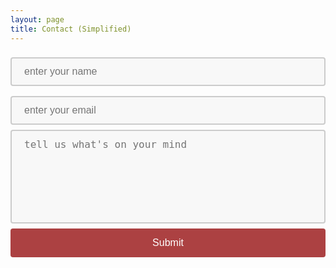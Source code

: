 ```yaml
---
layout: page
title: Contact (Simplified)
---
```


<style> 
input[type=text], select {
  width: 100%;
  padding: 12px 20px;
  box-sizing: border-box;
  border: 2px solid #ccc;
  border-radius: 4px;
  background-color: #f8f8f8;
  font-size: 16px;
  resize: none;
  margin: 8px 0;
}

input[type=email], select {
  width: 100%;
  padding: 12px 20px;
  box-sizing: border-box;
  border: 2px solid #ccc;
  border-radius: 4px;
  background-color: #f8f8f8;
  font-size: 16px;
  resize: none;
  margin: 8px 0;
}

textarea {
  width: 100%;
  height: 150px;
  padding: 12px 20px;
  box-sizing: border-box;
  border: 2px solid #ccc;
  border-radius: 4px;
  background-color: #f8f8f8;
  font-size: 16px;
  resize: none;
}

input[type=submit] {
  width: 100%;
  background-color: #ac4142;
  color: white;
  padding: 14px 20px;
  margin: 8px 0;
  border: none;
  border-radius: 4px;
  font-size: 16px;
  cursor: pointer;
}

input[type=submit]:hover {
  background-color: #a9a9a9;
}

input[type=text]:hover {
  background-color: #f2f2f2;
}
.form-hidden {
      display: none;
}
/* The alert-danger message box */
.alert-danger {
  padding: 20px;
  color: white;
  background-color: #f44336; /* Red */
  font-family: Arial, Helvetica, sans-serif;
  margin-bottom: 15px;
}

/* The alert-success message box */
.alert-success {
  padding: 20px;
  color: white;
  background-color: #32A852; /* Green */
  font-family: Arial, Helvetica, sans-serif;
  margin-bottom: 15px;
}

/* The close button */
.closebtn {
  margin-left: 15px;
  color: white;
  font-weight: bold;
  float: right;
  font-size: 22px;
  line-height: 20px;
  cursor: pointer;
  transition: 0.3s;
}

/* When moving the mouse over the close button */
.closebtn:hover {
  color: black;
}
</style>

<form id="customer-contact-form" action="https://i1of1qng12.execute-api.us-east-1.amazonaws.com/dev/static-site-mailer" accept-charset="UTF-8" method="post" name="customer-contact-form">
  <input type="text" name="name" id="contact_message_name" placeholder="enter your name" required><br/>
  <input type="email" name="email" id="contact_message_phone_or_email" placeholder="enter your email" required><br/>
  <textarea name="message" id="contact_message_text" placeholder="tell us what's on your mind" required></textarea><br/>
  <input type="submit" value="Submit">
  <div class="alert-danger form-hidden" type="text" id="contact-form-failed-to-submit" role="alert"> <strong>Failed to submit the form. Please, try again. </strong>
  </div>
 <div class="alert-success form-hidden" type="text" id="contact-form-was-submitted" role="alert">
  <span class="closebtn" onclick="this.parentElement.style.display='none';">&times;</span> 
 <strong>Thank you! We have received your message. </strong>
</div>
</form>


<!--
<div class="alert alert-success form-hidden" type="text" id="contact-form-was-submitted" role="alert">
#4CAF50
<button>Submit</button>

div {
  border-radius: 5px;
  background-color: #f2f2f2;
  padding: 20px;
}

<div style="position: absolute; left: -5000px;">
  <input type="checkbox" name="furry_almond_honeycomb_safe" value="1" tabindex="-1" autocomplete="no">
</div>
cols="30" rows="10"
<body>
    <div>
      <form id="customer-contact-form" action="https://i1of1qng12.execute-api.us-east-1.amazonaws.com/dev/static-site-mailer" accept-charset="UTF-8" method="post" name="customer-contact-form">
        <div class="form-group contact_message_name">
          <label class="control-label" for="contact_message_name"><abbr title="Required">*</abbr> Name</label> <input class="form-control" placeholder="James Smith" type="text" name="name" id="contact_message_name" required="required">
        </div>
        <div class="form-group contact_message_phone_or_email">
          <label class="control-label" for="contact_message_phone_or_email"><abbr title="Required">*</abbr> Phone or Email</label> <input class="form-control" placeholder="me@gmail.com" type="text" name="phone_or_email" id="contact_message_phone_or_email" required="">
        </div>
        <div class="form-group contact_message_text">
          <label class="control-label" for="contact_message_text"><abbr title="Required">*</abbr> Message</label> 
          <textarea rows="10" class="form-control" placeholder="Message text" type="textarea" id="contact_message_text" required=""></textarea>
        </div><br>
        <div class="alert alert-danger form-hidden" id="contact-form-failed-to-submit" role="alert">
          <strong>Failed to submit the form</strong> Please, try again.
        </div>
        <div class="alert alert-success form-hidden" id="contact-form-was-submitted" role="alert">
          <strong>Thank you!</strong> We will contact you.
        </div>
        <div class="form-actions">
          <button id="contact-form-loading-submit-button" name="button" class="btn btn-default btn-primary btn-lg form-hidden">Submitting...</button> <button id="contact-form-submit-button" name="button" type="submit" class="btn-default btn btn-primary btn-lg">Submit</button>
        </div>
      </form>
    </div>
</body>
-->